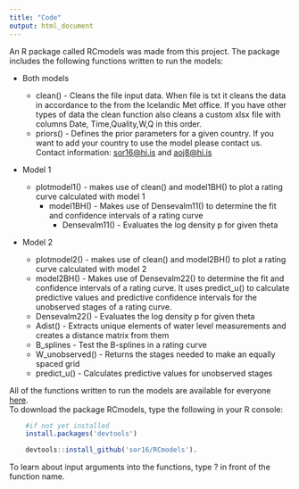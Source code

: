 ```yaml
---
title: "Code"
output: html_document
---
```


An R package called RCmodels was made from this project. The package includes the following functions written to run the models:
   
* Both models   
    + clean() - Cleans the file input data. When file is txt it cleans the data in accordance to the from the Icelandic Met office. If you have other types of data the clean function also cleans a custom xlsx file with columns Date, Time,Quality,W,Q in this order.
    + priors() - Defines the prior parameters for a given country. If you want to add your country to use the model please contact us. Contact information: sor16@hi.is and aoj8@hi.is
* Model 1   
    + plotmodel1() - makes use of clean() and model1BH() to plot a rating curve calculated with model 1
        + model1BH() - Makes use of Densevalm11() to determine the fit and confidence intervals of a rating curve
            + Densevalm11() - Evaluates the log density p for given theta
    
* Model 2   
    + plotmodel2() - makes use of clean() and model2BH() to plot a rating curve calculated with model 2
    + model2BH() - Makes use of Densevalm22() to determine the fit and confidence intervals of a rating curve. It uses predict_u() to calculate predictive values and predictive confidence intervals for the unobserved stages of a rating curve. 
    + Densevalm22() - Evaluates the log density p for given theta
    + Adist() - Extracts unique elements of water level measurements and creates a distance matrix from them
    + B_splines - Test the B-splines in a rating curve
    + W_unobserved() - Returns the stages needed to make an equally spaced grid  
    + predict_u() - Calculates predictive values for unobserved stages

All of the functions written to run the models are available for everyone [here](https://github.com/sor16/RCmodels).      
To download the package RCmodels, type the following in your R console:           


```r
    #if not yet installed
    install.packages('devtools')

    devtools::install_github('sor16/RCmodels'). 
```
          
To learn about input arguments into the functions, type ? in front of the function name.
